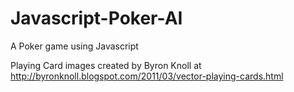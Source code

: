 # Javascript-Poker-AI
A Poker game using Javascript

Playing Card images created by Byron Knoll at http://byronknoll.blogspot.com/2011/03/vector-playing-cards.html
